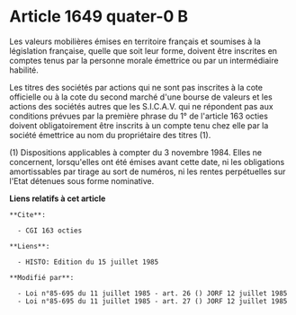 # Article 1649 quater-0 B

Les valeurs mobilières émises en territoire français et soumises à la législation française, quelle que soit leur forme,
doivent être inscrites en comptes tenus par la personne morale émettrice ou par un intermédiaire habilité.

Les titres des sociétés par actions qui ne sont pas inscrites à la cote officielle ou à la cote du second marché d'une bourse
de valeurs et les actions des sociétés autres que les S.I.C.A.V. qui ne répondent pas aux conditions prévues par la première
phrase du 1° de l'article 163 octies doivent obligatoirement être inscrits à un compte tenu chez elle par la société
émettrice au nom du propriétaire des titres (1).

(1) Dispositions applicables à compter du 3 novembre 1984. Elles ne concernent, lorsqu'elles ont été émises avant cette date,
ni les obligations amortissables par tirage au sort de numéros, ni les rentes perpétuelles sur l'Etat détenues sous forme
nominative.

**Liens relatifs à cet article**

	**Cite**:

	  - CGI 163 octies

	**Liens**:

	  - HISTO: Edition du 15 juillet 1985

	**Modifié par**:

	  - Loi n°85-695 du 11 juillet 1985 - art. 26 () JORF 12 juillet 1985
	  - Loi n°85-695 du 11 juillet 1985 - art. 27 () JORF 12 juillet 1985
